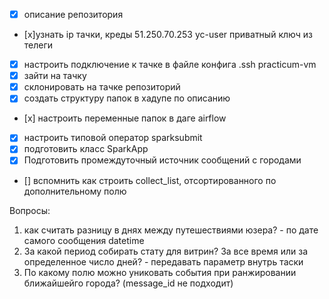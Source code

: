 - [x] описание репозитория
- [x]узнать ip тачки, креды
51.250.70.253
yc-user
приватный ключ из телеги
- [x] настроить подключение к тачке в файле конфига .ssh practicum-vm
- [x] зайти на тачку
- [x] склонировать на тачке репозиторий
- [x] создать структуру папок в хадупе по описанию
- [х] настроить переменные папок в даге airflow
- [x] настроить типовой оператор sparksubmit
- [x] подготовить класс SparkApp
- [x] Подготовить промеждуточный источник сообщений с городами
- [] вспомнить как строить collect_list, отсортированного по дополнительному полю



Вопросы:
1) как считать разницу в днях между путешествиями юзера? - по дате самого сообщения datetime
2) За какой период собирать стату для витрин? За все время или за определенное число дней? -  передавать параметр внутрь таски
3) По какому полю можно униковать события при ранжировании ближайшейго города? (message_id не подходит)